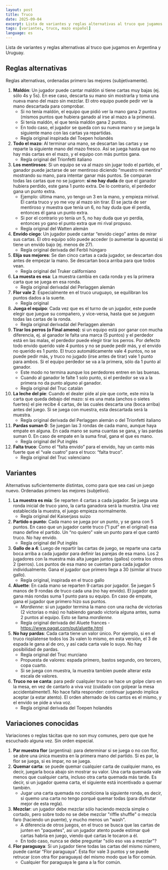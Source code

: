 ```yaml
---
layout: post
title: Truco
date: 2025-09-04
excerpt: Lista de variantes y reglas alternativas al truco que jugamos en Argentina y Uruguay.
tags: [variantes, truco, mazo español]
language: es
---
```


Lista de variantes y reglas alternativas al truco que jugamos en Argentina y Uruguay.

## Reglas alternativas

Reglas alternativas, ordenadas primero las mejores (subjetivamente).

1. __Maldón__: Un jugador puede cantar maldón si tiene cartas muy bajas (ej. sólo 4s y 5s). En ese caso, descarta su mano sin mostrarla y toma una nueva mano del mazo sin mezclar. El otro equipo puede pedir ver la mano descartada para comprobar.
    - Si no tenía maldón, el equipo que pidió ver la mano gana 2 puntos (mismos puntos que hubiera ganado al irse al mazo a la primera).
    - Si tenía maldón, el que tenía maldón gana 2 puntos.
    - En todo caso, el jugador se queda con su nueva mano y se juega la siguiente mano con las cartas ya repartidas.
    - Regla original inspirada del Toepen holandés
2. __Todo el mazo__: Al terminar una mano, se descartan las cartas y se reparte la siguiente mano del mazo fresco. Así se juega hasta que no hay más cartas en el mazo, y el equipo con más puntos gana.
    - Regla original del Trionfetti italiano
3. __Los mentirosos__: Si un equipo se va al mazo sin jugar todo el partido, el ganador puede jactarse de ser mentiroso diciendo "muestro mi mentira" mostrando su mano, para intentar ganar más puntos. Se comparan todas las cartas que no se jugaron: **si no hay duda** de que el ganador hubiera perdido, este gana 1 punto extra. De lo contrario, el perdedor gana un punto extra.
    - Ejemplo: última mano, yo tengo un 3 en la mano, y empieza mirival. Él canta truco y yo me voy al mazo sin tirar. Él se jacta de ser mentiroso y muestra que tenía un 6, no hay duda que él perdía, entonces él gana un punto extra.
    - Si por el contrario yo tenía un 5, no hay duda que yo perdía, entonces yo gano el punto extra que mi rival propuso.
    - Regla original del Watten alemán
4. __Envido ciego__: Un jugador puede cantar “envido ciego” antes de mirar sus cartas. El otro equipo sólo puede acceder (o aumentar la apuesta) si tiene un envido bajo (ej. menos de 27).
    - Regla original derivada del Ferbli húngaro
5. __Elija sus mejores__: Se dan cinco cartas a cada jugador, se descartan dos antes de empezar la mano. Se descartan boca arriba para que todos vean.
    - Regla original del Truker californiano
6. __La muesta es esa__: La muestra cambia en cada ronda y es la primera carta que se juega en esa ronda.
    - Regla original derivadal del Perlaggen alemán
7. __Flor vale 2__: Especialmente en el truco uruguayo, se equilibran los puntos dados a la suerte.
    - Regla original
8. __Juega el equipo__: Cada vez que es el turno de un jugador, este puede elegir que juegue su compañero, y vice-versa, hasta que se jueguen todas las cartas de la ronda.
    - Regla original derivadal del Perlaggen alemán
9. __Tirar los perros (o Final ameno)__: si un equipo está por ganar con mucha diferencia, ej. al ganador le falta una marca (5 puntos) y el perdedor está en las malas, el perdedor puede elegir tirar los perros. Por defecto todo envido querido vale 4 puntos y no se puede pedir más, y el envido no querido es 1 punto. El truco automáticamente vale 4 puntos, no se puede pedir más, y truco no jugado (irse antes de tirar) vale 1 punto para ambos. Si el equipo perdedor se va a la primera, sólo da 1 punto al ganador. 
    - Este modo no termina aunque los perdedores entren en las buenas.
    - Cuando al ganador le falte 1 solo punto, si el perdedor se va a la primera no da punto alguno al ganador.
    - Regla original del Truc catalán
11. __La leche del pie__: Cuando el dealer pide al pie que corte, este mira la carta que queda debajo del mazo: si es una mata (anchos o sietes fuertes) el pie recibe 4 cartas, de las cuales descarta una (boca arriba) antes del juego. Si se juega con muestra, esta descartada será la muestra.
    - Regla original derivada del Perlaggen alemán o del Trionfetti italiano
12. __Pardas suman 0__: Se juegan las 3 rondas de cada mano, aunque haya empate en alguna. En cada mano se suma cuantas se gana, y las pardas suman 0. En caso de empate en la suma final, gana el que es mano.
    - Regla original del Put inglés
13. __Falta truco__: Como el “falta envido” para el envido, hay un canto más fuerte que el “vale cuatro” para el truco: “falta truco”.
    - Regla original del Truc valenciano

## Variantes

Alternativas suficientemente distintas, como para que sea casi un juego nuevo. Ordenadas primero las mejores (subjetivo).

1. __La muestra es mía__: Se reparten 4 cartas a cada jugador. Se juega una ronda inicial de truco yano, la carta ganadora será la muestra. Una vez establecida la muestra, el juego empieza normalmente.
    - Regla original del Kaiserjass suizo
2. __Partido o punto__: Cada mano se juega por un punto, y se gana con 5 puntos. En caso que un jugador cante truco (”I put” en el original) esa mano define el partido. Un “no quiero” vale un punto para el que cantó truco. No hay envido.
    - Regla original del Put inglés
3. __Gallo de a 4__: Luego de repartir las cartas de juego, se reparte una carta boca arriba a cada jugador para definir las parejas de esa mano. Los 2 jugadores con la muestra más alta juegan juntos (gallos) contra los otros 2 (perros). Los puntos de esa mano se cuentan para cada jugador individualmente. Gana el jugador que primero llega a 30 (similar al truco gallo).
    - Regla original, inspirada en el truco gallo
4. __Aluette__: En cada mano se reparten 9 cartas por jugador. Se juegan 5 manos de 9 rondas de truco cada una (no hay envido). El jugador que gana más rondas suma 1 punto para su equipo. En caso de empate, gana el jugador que primero hizo sus puntos.
    - *Mordienne*: si un jugador termina la mano con una racha de victorias (2 victorias o más) no habiendo ganado victoria alguna antes, suma 2 puntos al equipo. Esto se llama *mordienne.*
    - Regla original derivada del Aluete frances - https://www.pagat.com/put/aluette.html
5. __No hay pardas__: Cada carta tiene un valor único. Por ejemplo, si en el truco rioplatense todos los 3s valen lo mismo, en esta versión, el 3 de espada le gana al de oro, y así cada carta vale lo suyo. No hay posibilidad de pardas.
    - Regla original del Truc murciano
    - Propuesta de valores: espada primero, bastos segundo, oro tercero, copa cuarto.
    - Si se juega con muestra, la muestra tambien puede alterar esta escala de valores.
6. __Truco no se canta__: para pedir cualquier truco se hace un golpe claro en la mesa, en vez de cantarlo a viva voz (cuidado con golpear la mesa accidentalmente!). No hace falta responder: continuar jugando implica aceptar (a estar atento). El orden alternado de los cantos es el mismo, y el envido se pide a viva voz.
    - Regla original derivada del Toepen holandés


## Variaciones conocidas

Variaciones o reglas tácitas que no son muy comunes, pero que que he escuchado alguna vez. Sin orden especial.

1. __Par muestra flor__ (argentina): para determinar si se juega o no con flor, se abre una única muestra en la primera mano del partido. Si es par, la flor se juega, si es impar, no se juega.
2. __Quemar carta__: se puede quemar cualquier carta de cualquier mano, es decir, juegarla boca abajo sin mostrar su valor. Una carta quemada vale menos que cualquier carta, incluso otra carta quemada más tarde. Es decir, si un jugador quema carta, el siguiente está incentivado a quemar también.
    - Jugar una carta quemada no condiciona la siguiente ronda, es decir, si quemo una carta no tengo porqué quemar todas (para disfrutar mejor de esta regla).
3. __Mezclar__: un jugador debe mezclar sólo haciendo mezcla simple o cortado, pero sobre todo no se debe mezclar "riffle shuffle" o mezcla faro (haciendo un puente), y mucho menos un "wash".
    - A diferencia de otros juegos, en el truco se busca que las cartas de junten en "paquetes", así un jugador atento puede estimar qué cartas habría en juego, viendo qué cartas le tocaron a él.
    - En todo caso, nunca se debe preguntar "sólo eso vas a mezclar"?
4. __Flor paraguaya__: Si un jugador tiene todas las cartas del mismo número, puede cantar “Flor paraguaya”. Esta flor vale 3 puntos y se puede retrucar (con otra flor paraguaya) del mismo modo que la flor común.
    - Cualquier flor paraguaya le gana a la flor común.
